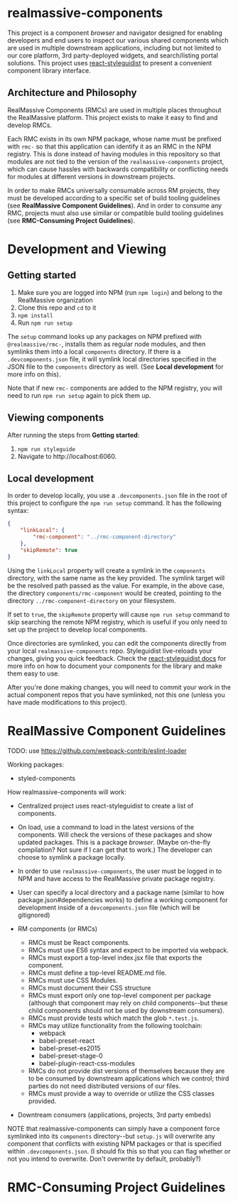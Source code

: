 # realmassive-components

This project is a component _browser_ and navigator designed for enabling developers and end users to inspect our various shared components which are used in multiple downstream applications, including but not limited to our core platform, 3rd party-deployed widgets, and search/listing portal solutions. This project uses [react-styleguidist](https://react-styleguidist.js.org/) to present a convenient component library interface.

## Architecture and Philosophy

RealMassive Components (RMCs) are used in multiple places throughout the RealMassive platform. This project exists to make it easy to find and develop RMCs.

Each RMC exists in its own NPM package, whose name must be prefixed with `rmc-` so that this application can identify it as an RMC in the NPM registry. This is done instead of having modules in this repository so that modules are not tied to the version of the `realmassive-components` project, which can cause hassles with backwards compatibility or conflicting needs for modules at different versions in downstream projects.

In order to make RMCs universally consumable across RM projects, they must be developed according to a specific set of build tooling guidelines (see **RealMassive Component Guidelines**). And in order to consume any RMC, projects must also use similar or compatible build tooling guidelines (see **RMC-Consuming Project Guidelines**).

# Development and Viewing

## Getting started

1. Make sure you are logged into NPM (run `npm login`) and belong to the RealMassive organization
1. Clone this repo and `cd` to it
1. `npm install`
1. Run `npm run setup`

The `setup` command looks up any packages on NPM prefixed with `@realmassive/rmc-`, installs them as regular node modules, and then symlinks them into a local `components` directory. If there is a `.devcomponents.json` file, it will symlink local directories specified in the JSON file to the `components` directory as well. (See **Local development** for more info on this).

Note that if new `rmc-` components are added to the NPM registry, you will need to run `npm run setup` again to pick them up.

## Viewing components

After running the steps from **Getting started**:

1. `npm run styleguide`
2. Navigate to http://localhost:6060.

## Local development

In order to develop locally, you use a `.devcomponents.json` file in the root of this project to configure the `npm run setup` command. It has the following syntax:

```json
{
	"linkLocal": {
		"rmc-component": "../rmc-component-directory"
	},
	"skipRemote": true
}
```

Using the `linkLocal` property will create a symlink in the `components` directory, with the same name as the key provided. The symlink target will be the resolved path passed as the value. For example, in the above case, the directory `components/rmc-component` would be created, pointing to the directory `../rmc-component-directory` on your filesystem.

If set to `true`, the `skipRemote` property will cause `npm run setup` command to skip searching the remote NPM registry, which is useful if you only need to set up the project to develop local components.

Once directories are symlinked, you can edit the components directly from your local `realmassive-components` repo. Styleguidist live-reloads your changes, giving you quick feedback. Check the [react-styleguidist docs](https://react-styleguidist.js.org/docs/documenting.html) for more info on how to document your components for the library and make them easy to use.

After you're done making changes, you will need to commit your work in the actual component repos that you have symlinked, not this one (unless you have made modifications to this project).

# RealMassive Component Guidelines

TODO: use https://github.com/webpack-contrib/eslint-loader

Working packages:

- styled-components

How realmassive-components will work:

- Centralized project uses react-styleguidist to create a list of components.
- On load, use a command to load in the latest versions of the components. Will check the versions of these packages and show updated packages. This is a package _browser_. (Maybe on-the-fly compilation? Not sure if I can get that to work.) The developer can choose to symlink a package locally.
- In order to use `realmassive-components`, the user must be logged in to NPM and have access to the RealMassive private package registry.
- User can specify a local directory and a package name (similar to how package.json#dependencies works) to define a working component for development inside of a `devcomponents.json` file (which will be gitignored)
- RM components (or RMCs)
	- RMCs must be React components.
	- RMCs must use ES6 syntax and expect to be imported via webpack.
	- RMCs must export a top-level index.jsx file that exports the component.
	- RMCs must define a top-level README.md file.
	- RMCs must use CSS Modules.
	- RMCs must document their CSS structure
	- RMCs must export only one top-level component per package (although that component may rely on child components--but these child components should not be used by downstream consumers).
	- RMCs must provide tests which match the glob `*.test.js`.
	- RMCs may utilize functionality from the following toolchain:
		- webpack
		- babel-preset-react
		- babel-preset-es2015
		- babel-preset-stage-0
		- babel-plugin-react-css-modules
	- RMCs do not provide dist versions of themselves because they are to be consumed by downstream applications which we control; third parties do not need distributed versions of our files.
	- RMCs must provide a way to override or utilize the CSS classes provided.

- Downtream consumers (applications, projects, 3rd party embeds)

NOTE that realmassive-components can simply have a component force symlinked into its `components` directory--but `setup.js` will overwrite any component that conflicts with existing NPM packages or that is specified within `.devcomponents.json`. (I should fix this so that you can flag whether or not you intend to overwrite. Don't overwrite by default, probably?)

# RMC-Consuming Project Guidelines